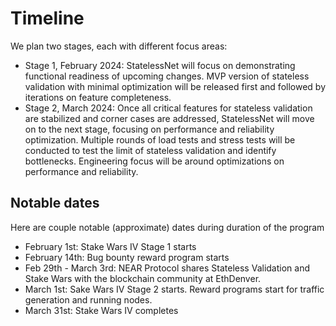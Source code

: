 # Timeline

We plan two stages, each with different focus areas:
* Stage 1, February 2024: StatelessNet will focus on demonstrating functional readiness of upcoming changes. MVP version of stateless validation with minimal optimization will be released first and followed by iterations on feature completeness.
* Stage 2, March 2024: Once all critical features for stateless validation are stabilized and corner cases are addressed, StatelessNet will move on to the next stage, focusing on performance and reliability optimization. Multiple rounds of load tests and stress tests will be conducted to test the limit of stateless validation and identify bottlenecks. Engineering focus will be around optimizations on performance and reliability.

## Notable dates
Here are couple notable (approximate) dates during duration of the program
* February 1st: Stake Wars IV Stage 1 starts
* February 14th: Bug bounty reward program starts
* Feb 29th - March 3rd: NEAR Protocol shares Stateless Validation and Stake Wars with the blockchain community at EthDenver.
* March 1st: Sake Wars IV Stage 2 starts. Reward programs start for traffic generation and running nodes.
* March 31st: Stake Wars IV completes

